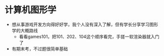 # 计算机图形学

- 想从事游戏开发方向得好好学，我个人没有深入了解，但有学长分享学习图形学的大概路线
  - 看看games101，把101、202、104这个顺序看完，手搓一软渲染器就入门了
- 有期末考，不过题很简单基础

